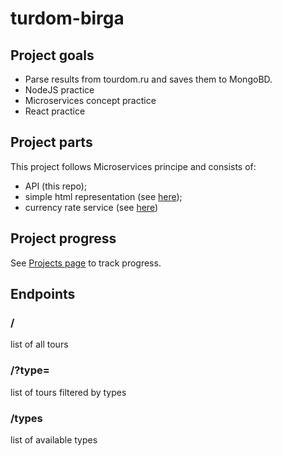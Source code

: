 # turdom-birga

## Project goals

- Parse results from tourdom.ru and saves them to MongoBD.
- NodeJS practice
- Microservices concept practice
- React practice

## Project parts

This project follows Microservices principe and consists of:

- API (this repo);
- simple html representation (see [here](https://github.com/kiote/tourdom-html));
- currency rate service (see [here](https://github.com/kiote/tourdom-currency))

## Project progress

See [Projects page](https://github.com/kiote/turdom-birga/projects/1) to track progress.

## Endpoints

### /

list of all tours

### /?type=<type from the types list>

list of tours filtered by types

### /types

list of available types
